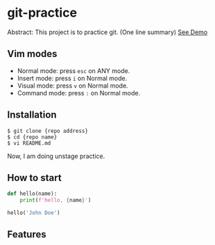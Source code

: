 # git-practice

Abstract: This project is to practice git. (One line summary)
[See Demo](https://www.google.com)

## Vim modes

- Normal mode: press `esc` on ANY mode.
- Insert mode: press `i` on Normal mode.
- Visual mode: press `v` on Normal mode.
- Command mode: press `:` on Normal mode.

## Installation

```shell
$ git clone {repo address}
$ cd {repo name}
$ vi README.md
```
Now, I am doing unstage practice.

## How to start

```python
def hello(name):
    print(f'hello, {name}')

hello('John Doe')
```

## Features
